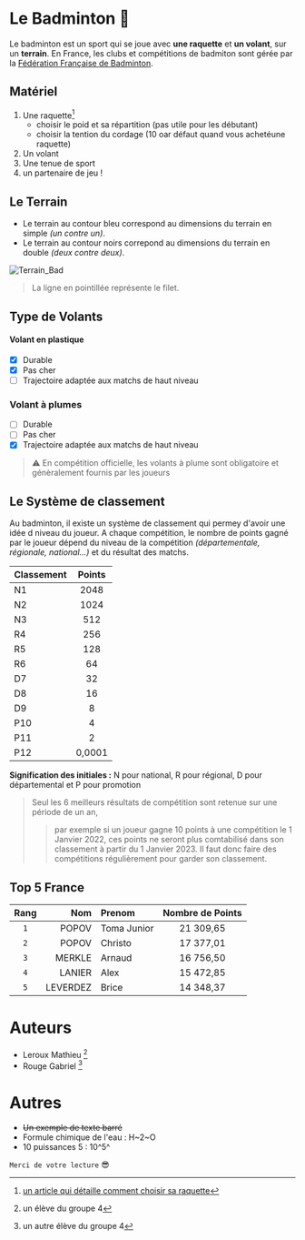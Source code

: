 # Le Badminton 🏸

Le badminton est un sport qui se joue avec **une raquette** et **un volant**, sur un **terrain**.
En France, les clubs et compétitions de badmiton sont gérée par la [Fédération Française de Badminton](https://www.ffbad.org/).

## Matériel

1. Une raquette[^1]
    - choisir le poid et sa répartition (pas utile pour les débutant)
    - choisir la tention du cordage (10 oar défaut quand vous achetéune raquette)
2. Un volant
3. Une tenue de sport
4. un partenaire de jeu !

## Le Terrain

- Le terrain au contour bleu correspond au dimensions du terrain en simple _(un contre un)_.
- Le terrain au contour noirs correpond au dimensions du terrain en double _(deux contre deux)_.

![Terrain_Bad](https://user-images.githubusercontent.com/113862047/196180723-52cdd468-1f63-4108-9d57-1593e9c51e22.jpg)
> La ligne en pointillée représente le filet.

## Type de Volants

#### Volant en plastique

- [x] Durable 
- [x] Pas cher
- [ ] Trajectoire adaptée aux matchs de haut niveau

### Volant à plumes

- [ ] Durable 
- [ ] Pas cher
- [x] Trajectoire adaptée aux matchs de haut niveau

> ⚠️ En compétition officielle, les volants à plume sont obligatoire et génèralement fournis par les joueurs

## Le Système de classement

Au badminton, il existe un système de classement qui permey d'avoir une idée d niveau du joueur. A chaque compétition, le nombre de points gagné par le joueur dépend du niveau de la compétition _(départementale, régionale, national...)_ et du résultat des matchs.

| Classement | Points |
| ---------- |:------:| 
| N1 | 2048 | 
| N2 | 1024 |
| N3 | 512 |
| R4 | 256 |
| R5 | 128 |
| R6 | 64 |
| D7 | 32 |
| D8 | 16 |
| D9 | 8 |
| P10 | 4 |
| P11 | 2 |
| P12 | 0,0001|

**Signification des initiales :** N pour national, R pour régional, D pour départemental et P pour promotion
> Seul les 6 meilleurs résultats de compétition sont retenue sur une période de un an, 
>> par exemple si un joueur gagne 10 points à une compétition le 1 Janvier 2022, ces points ne seront plus comtabilisé dans son classement à partir du 1 Janvier 2023. Il faut donc faire des compétitions régulièrement pour garder son classement.

## Top 5 France

| Rang | Nom | Prenom | Nombre de Points |
|:----:|----:|:-------|:----------------:|
| `1` | POPOV | Toma Junior |  21 309,65 |
|`2` | POPOV | Christo | 17 377,01 |
|`3`|MERKLE|Arnaud|16 756,50|
|`4`|LANIER|Alex|15 472,85|
|`5`|LEVERDEZ|Brice|14 348,37|

# Auteurs

- Leroux Mathieu [^2]
- Rouge Gabriel [^3]

# Autres 

- ~~Un exemple de texte barré~~
- Formule chimique de l'eau : H~2~O
- 10 puissances 5 : 10^5^

``` Merci de votre lecture ``` 😎

[^1]: [un article qui détaille comment choisir sa raquette](https://colizey.fr/magazine/article/225-comment-choisir-sa-raquette-de-badminton)
[^2]: un élève du groupe 4
[^3]: un autre élève du groupe 4
